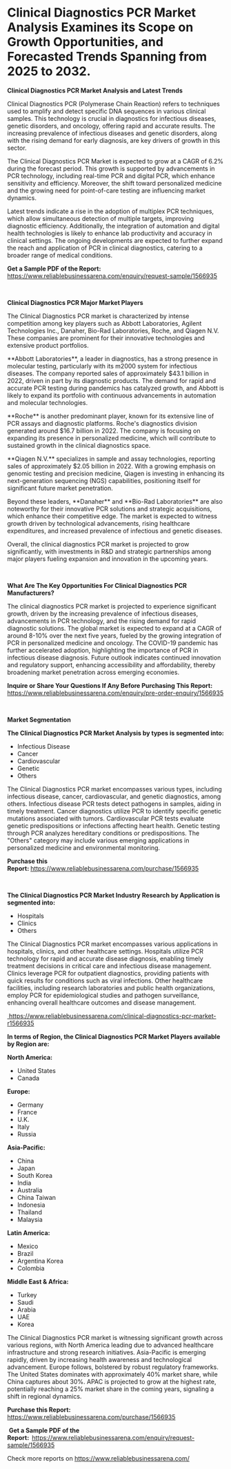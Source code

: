 <p><h1>Clinical Diagnostics PCR Market Analysis Examines its Scope on Growth Opportunities, and Forecasted Trends Spanning from 2025 to 2032.</h1></p><p><strong>Clinical Diagnostics PCR Market Analysis and Latest Trends</strong></p>
<p><p>Clinical Diagnostics PCR (Polymerase Chain Reaction) refers to techniques used to amplify and detect specific DNA sequences in various clinical samples. This technology is crucial in diagnostics for infectious diseases, genetic disorders, and oncology, offering rapid and accurate results. The increasing prevalence of infectious diseases and genetic disorders, along with the rising demand for early diagnosis, are key drivers of growth in this sector.</p><p>The Clinical Diagnostics PCR Market is expected to grow at a CAGR of 6.2% during the forecast period. This growth is supported by advancements in PCR technology, including real-time PCR and digital PCR, which enhance sensitivity and efficiency. Moreover, the shift toward personalized medicine and the growing need for point-of-care testing are influencing market dynamics. </p><p>Latest trends indicate a rise in the adoption of multiplex PCR techniques, which allow simultaneous detection of multiple targets, improving diagnostic efficiency. Additionally, the integration of automation and digital health technologies is likely to enhance lab productivity and accuracy in clinical settings. The ongoing developments are expected to further expand the reach and application of PCR in clinical diagnostics, catering to a broader range of medical conditions.</p></p>
<p><strong>Get a Sample PDF of the Report:&nbsp;</strong> <a href="https://www.reliablebusinessarena.com/enquiry/request-sample/1566935?utm_campaign=3533&utm_medium=2&utm_source=Github&utm_content=ia&utm_term=22032025&utm_id=clinical-diagnostics-pcr">https://www.reliablebusinessarena.com/enquiry/request-sample/1566935</a></p>
<p>&nbsp;</p>
<p><strong>Clinical Diagnostics PCR Major Market Players</strong></p>
<p><p>The Clinical Diagnostics PCR market is characterized by intense competition among key players such as Abbott Laboratories, Agilent Technologies Inc., Danaher, Bio-Rad Laboratories, Roche, and Qiagen N.V. These companies are prominent for their innovative technologies and extensive product portfolios.</p><p>**Abbott Laboratories**, a leader in diagnostics, has a strong presence in molecular testing, particularly with its m2000 system for infectious diseases. The company reported sales of approximately $43.1 billion in 2022, driven in part by its diagnostic products. The demand for rapid and accurate PCR testing during pandemics has catalyzed growth, and Abbott is likely to expand its portfolio with continuous advancements in automation and molecular technologies.</p><p>**Roche** is another predominant player, known for its extensive line of PCR assays and diagnostic platforms. Roche's diagnostics division generated around $16.7 billion in 2022. The company is focusing on expanding its presence in personalized medicine, which will contribute to sustained growth in the clinical diagnostics space.</p><p>**Qiagen N.V.** specializes in sample and assay technologies, reporting sales of approximately $2.05 billion in 2022. With a growing emphasis on genomic testing and precision medicine, Qiagen is investing in enhancing its next-generation sequencing (NGS) capabilities, positioning itself for significant future market penetration.</p><p>Beyond these leaders, **Danaher** and **Bio-Rad Laboratories** are also noteworthy for their innovative PCR solutions and strategic acquisitions, which enhance their competitive edge. The market is expected to witness growth driven by technological advancements, rising healthcare expenditures, and increased prevalence of infectious and genetic diseases.</p><p>Overall, the clinical diagnostics PCR market is projected to grow significantly, with investments in R&D and strategic partnerships among major players fueling expansion and innovation in the upcoming years.</p></p>
<p>&nbsp;</p>
<p><strong>What Are The Key Opportunities For Clinical Diagnostics PCR Manufacturers?</strong></p>
<p><p>The clinical diagnostics PCR market is projected to experience significant growth, driven by the increasing prevalence of infectious diseases, advancements in PCR technology, and the rising demand for rapid diagnostic solutions. The global market is expected to expand at a CAGR of around 8-10% over the next five years, fueled by the growing integration of PCR in personalized medicine and oncology. The COVID-19 pandemic has further accelerated adoption, highlighting the importance of PCR in infectious disease diagnosis. Future outlook indicates continued innovation and regulatory support, enhancing accessibility and affordability, thereby broadening market penetration across emerging economies.</p></p>
<p><strong>Inquire or Share Your Questions If Any Before Purchasing This Report:</strong> <a href="https://www.reliablebusinessarena.com/enquiry/pre-order-enquiry/1566935?utm_campaign=3533&utm_medium=2&utm_source=Github&utm_content=ia&utm_term=22032025&utm_id=clinical-diagnostics-pcr">https://www.reliablebusinessarena.com/enquiry/pre-order-enquiry/1566935</a></p>
<p>&nbsp;</p>
<p><strong>Market Segmentation</strong></p>
<p><strong>The Clinical Diagnostics PCR Market Analysis by types is segmented into:</strong></p>
<p><ul><li>Infectious Disease</li><li>Cancer</li><li>Cardiovascular</li><li>Genetic</li><li>Others</li></ul></p>
<p><p>The Clinical Diagnostics PCR market encompasses various types, including infectious disease, cancer, cardiovascular, and genetic diagnostics, among others. Infectious disease PCR tests detect pathogens in samples, aiding in timely treatment. Cancer diagnostics utilize PCR to identify specific genetic mutations associated with tumors. Cardiovascular PCR tests evaluate genetic predispositions or infections affecting heart health. Genetic testing through PCR analyzes hereditary conditions or predispositions. The "Others" category may include various emerging applications in personalized medicine and environmental monitoring.</p></p>
<p><strong>Purchase this Report:&nbsp;</strong><a href="https://www.reliablebusinessarena.com/purchase/1566935?utm_campaign=3533&utm_medium=2&utm_source=Github&utm_content=ia&utm_term=22032025&utm_id=clinical-diagnostics-pcr">https://www.reliablebusinessarena.com/purchase/1566935</a></p>
<p>&nbsp;</p>
<p><strong>The Clinical Diagnostics PCR Market Industry Research by Application is segmented into:</strong></p>
<p><ul><li>Hospitals</li><li>Clinics</li><li>Others</li></ul></p>
<p><p>The Clinical Diagnostics PCR market encompasses various applications in hospitals, clinics, and other healthcare settings. Hospitals utilize PCR technology for rapid and accurate disease diagnosis, enabling timely treatment decisions in critical care and infectious disease management. Clinics leverage PCR for outpatient diagnostics, providing patients with quick results for conditions such as viral infections. Other healthcare facilities, including research laboratories and public health organizations, employ PCR for epidemiological studies and pathogen surveillance, enhancing overall healthcare outcomes and disease management.</p></p>
<p><a href="https://www.reliablebusinessarena.com/clinical-diagnostics-pcr-market-r1566935?utm_campaign=3533&utm_medium=2&utm_source=Github&utm_content=ia&utm_term=22032025&utm_id=clinical-diagnostics-pcr">&nbsp;https://www.reliablebusinessarena.com/clinical-diagnostics-pcr-market-r1566935</a></p>
<p><strong>In terms of Region, the Clinical Diagnostics PCR Market Players available by Region are:</strong></p>
<p>
    <p> <strong> North America: </strong>
        <ul>
            <li>United States</li>
            <li>Canada</li>
        </ul>
        </p> 
    <p> <strong> Europe: </strong>
        <ul>
            <li>Germany</li>
            <li>France</li>
            <li>U.K.</li>
            <li>Italy</li>
            <li>Russia</li>
        </ul>
        </p> 
    <p> <strong> Asia-Pacific: </strong>
        <ul>
            <li>China</li>
            <li>Japan</li>
            <li>South Korea</li>
            <li>India</li>
            <li>Australia</li>
            <li>China Taiwan</li>
            <li>Indonesia</li>
            <li>Thailand</li>
            <li>Malaysia</li>
        </ul>
        </p> 
    <p> <strong> Latin America: </strong>
        <ul>
            <li>Mexico</li>
            <li>Brazil</li>
            <li>Argentina Korea</li>
            <li>Colombia</li>
        </ul>
        </p> 
    <p> <strong> Middle East & Africa: </strong>
        <ul>
            <li>Turkey</li>
            <li>Saudi</li>
            <li>Arabia</li>
            <li>UAE</li>
            <li>Korea</li>
        </ul>
    </p>
    </p>
<p><p>The Clinical Diagnostics PCR market is witnessing significant growth across various regions, with North America leading due to advanced healthcare infrastructure and strong research initiatives. Asia-Pacific is emerging rapidly, driven by increasing health awareness and technological advancement. Europe follows, bolstered by robust regulatory frameworks. The United States dominates with approximately 40% market share, while China captures about 30%. APAC is projected to grow at the highest rate, potentially reaching a 25% market share in the coming years, signaling a shift in regional dynamics.</p></p>
<p><strong>Purchase this Report: </strong><a href="https://www.reliablebusinessarena.com/purchase/1566935?utm_campaign=3533&utm_medium=2&utm_source=Github&utm_content=ia&utm_term=22032025&utm_id=clinical-diagnostics-pcr">https://www.reliablebusinessarena.com/purchase/1566935</a></p>
<p>&nbsp;<strong>Get a Sample PDF of the Report:&nbsp;&nbsp;</strong><a href="https://www.reliablebusinessarena.com/enquiry/request-sample/1566935?utm_campaign=3533&utm_medium=2&utm_source=Github&utm_content=ia&utm_term=22032025&utm_id=clinical-diagnostics-pcr">https://www.reliablebusinessarena.com/enquiry/request-sample/1566935</a></p>
<p><strong></strong></p>
<p>Check more reports on <a href="https://www.reliablebusinessarena.com/?utm_campaign=3533&utm_medium=2&utm_source=Github&utm_content=ia&utm_term=22032025&utm_id=clinical-diagnostics-pcr">https://www.reliablebusinessarena.com/</a></p>